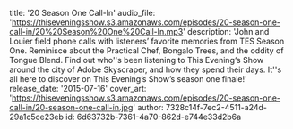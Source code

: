 title: '20 Season One Call-In'
audio_file: 'https://thiseveningsshow.s3.amazonaws.com/episodes/20-season-one-call-in/20%20Season%20One%20Call-In.mp3'
description: 'John and Louier field phone calls with listeners’ favorite memories from TES Season One. Reminisce about the Practical Chef, Bongalo Trees, and the oddity of Tongue Blend. Find out who''s been listening to This Evening‘s Show around the city of Adobe Skyscraper, and how they spend their days. It''s all here to discover on This Evening’s Show’s season one finale!'
release_date: '2015-07-16'
cover_art: 'https://thiseveningsshow.s3.amazonaws.com/episodes/20-season-one-call-in/20-season-one-call-in.jpg'
author: 7328c14f-7ec2-4511-a24d-29a1c5ce23eb
id: 6d63732b-7361-4a70-862d-e744e33d2b6a
